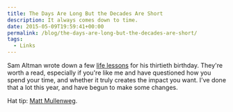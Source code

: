 ```yaml
---
title: The Days Are Long But the Decades Are Short
description: It always comes down to time.
date: 2015-05-09T19:59:41+00:00
permalink: /blog/the-days-are-long-but-the-decades-are-short/
tags:
  - Links
---
```


Sam Altman wrote down a few [life lessons](http://blog.samaltman.com/the-days-are-long-but-the-decades-are-short) for his thirtieth birthday. They're worth a read, especially if you're like me and have questioned how you spend your time, and whether it truly creates the impact you want. I've done that a lot this year, and have begun to make some changes.

Hat tip: [Matt Mullenweg](http://ma.tt/2015/05/decades-are-short/).
